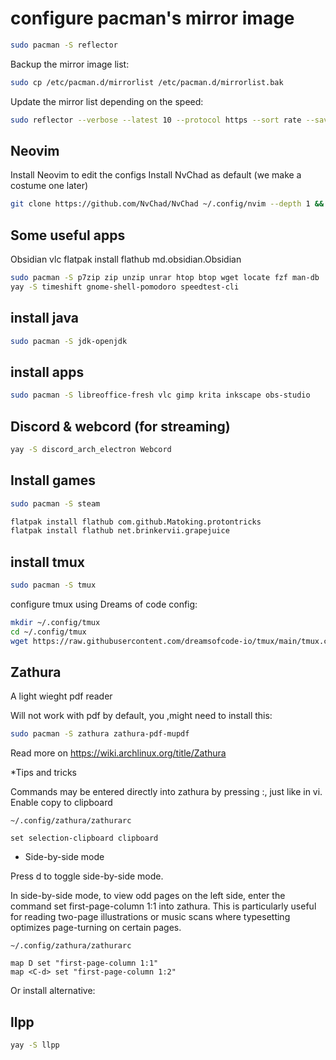 # configure  pacman's mirror image

```bash
sudo pacman -S reflector
```

Backup the mirror image list:

```bash
sudo cp /etc/pacman.d/mirrorlist /etc/pacman.d/mirrorlist.bak
```

Update the mirror list depending on the speed:

```bash
sudo reflector --verbose --latest 10 --protocol https --sort rate --save /etc/pacman.d/mirrorlist
```

## Neovim

Install Neovim to edit the configs
Install NvChad as default (we make a costume one later)

```bash
git clone https://github.com/NvChad/NvChad ~/.config/nvim --depth 1 && nvim
```

## Some useful apps

Obsidian vlc
flatpak install flathub md.obsidian.Obsidian

```bash
sudo pacman -S p7zip zip unzip unrar htop btop wget locate fzf man-db
yay -S timeshift gnome-shell-pomodoro speedtest-cli
```

## install java

```bash
sudo pacman -S jdk-openjdk
```

## install apps

```bash
sudo pacman -S libreoffice-fresh vlc gimp krita inkscape obs-studio
```

## Discord & webcord (for streaming)

```bash
yay -S discord_arch_electron Webcord 
```

## Install games

```bash
sudo pacman -S steam
```

```bash
flatpak install flathub com.github.Matoking.protontricks
flatpak install flathub net.brinkervii.grapejuice
```

## install tmux

```bash
sudo pacman -S tmux
```

configure tmux using Dreams of code config:

```bash
mkdir ~/.config/tmux
cd ~/.config/tmux
wget https://raw.githubusercontent.com/dreamsofcode-io/tmux/main/tmux.conf
```

## Zathura

A light wieght pdf reader

Will not work with pdf by default, you ,might need to install this:

```bash
sudo pacman -S zathura zathura-pdf-mupdf
```

Read more on <https://wiki.archlinux.org/title/Zathura>

 *Tips and tricks

Commands may be entered directly into zathura by pressing :, just like in vi.
Enable copy to clipboard

`~/.config/zathura/zathurarc`

`set selection-clipboard clipboard`

* Side-by-side mode

Press d to toggle side-by-side mode.

In side-by-side mode, to view odd pages on the left side, enter the command
set first-page-column 1:1 into zathura. This is particularly useful for reading
two-page illustrations or music scans where typesetting optimizes page-turning
on certain pages.

`~/.config/zathura/zathurarc`

```config
map D set "first-page-column 1:1"
map <C-d> set "first-page-column 1:2"
```

Or install alternative:

## llpp

```bash
yay -S llpp
```
